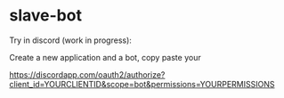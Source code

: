 # slave-bot

Try in discord (work in progress):

Create a new application and a bot, copy paste your

https://discordapp.com/oauth2/authorize?client_id=YOURCLIENTID&scope=bot&permissions=YOURPERMISSIONS


